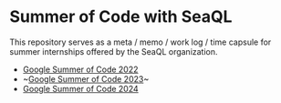 # Summer of Code with SeaQL

This repository serves as a meta / memo / work log / time capsule for summer internships offered by the SeaQL organization.  

- [Google Summer of Code 2022](/2022)
- ~[Google Summer of Code 2023](/2023)~
- [Google Summer of Code 2024](/2024)